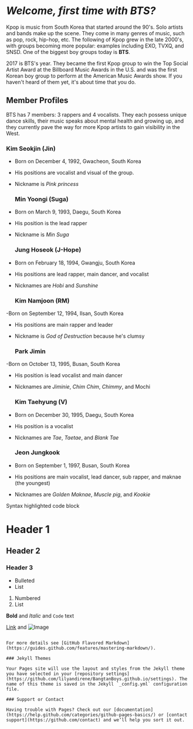 # _Welcome, first time with BTS?_

Kpop is music from South Korea that started around the 90's. Solo artists and bands make up the scene. They come in many genres of music, such as pop, rock, hip-hop, etc. The following of Kpop grew in the late 2000's, with groups becoming more popular: examples including EXO, TVXQ, and SNSD. One of the biggest boy groups today is **BTS**.

2017 is BTS's year. They became the first Kpop group to win the Top Social Artist Award at the Billboard Music Awards in the U.S. and was the first Korean boy group to perform at the American Music Awards show. If you haven't heard of them yet, it's about time that you do.

## Member Profiles

BTS has 7 members: 3 rappers and 4 vocalists. They each possess unique dance skills, their music speaks about mental health and growing up, and they currently pave the way for more Kpop artists to gain visibility in the West.

  ### Kim Seokjin **(Jin)**
      
- Born on December 4, 1992, Gwacheon, South Korea
      
- His positions are vocalist and visual of the group. 
      
- Nickname is _Pink princess_
      
  ### Min Yoongi **(Suga)**
  
- Born on March 9, 1993, Daegu, South Korea
      
- His position is the lead rapper
      
- Nickname is _Min Suga_
      
  ### Jung Hoseok **(J-Hope)**
  
- Born on February 18, 1994, Gwangju, South Korea
      
- His positions are lead rapper, main dancer, and vocalist
      
- Nicknames are _Hobi_ and _Sunshine_ 
  
  ### Kim Namjoon **(RM)**
  
-Born on September 12, 1994, Ilsan, South Korea
      
- His positions are main rapper and leader
      
- Nickname is _God of Destruction_ because he's clumsy
  
  ### Park Jimin
  
-Born on October 13, 1995, Busan, South Korea
      
- His position is lead vocalist and main dancer
      
- Nicknames are _Jiminie_, _Chim Chim_, _Chimmy_, and Mochi 
  
  ### Kim Taehyung **(V)**
  
- Born on December 30, 1995, Daegu, South Korea
      
- His position is a vocalist
      
- Nicknames are _Tae_, _Taetae_, and _Blank Tae_ 
  
  ### Jeon Jungkook
  
- Born on September 1, 1997, Busan, South Korea
      
- His positions are main vocalist, lead dancer, sub rapper, and maknae (the youngest)
      
- Nicknames are _Golden Maknae_, _Muscle pig_, and _Kookie_
   
  
Syntax highlighted code block

# Header 1
## Header 2
### Header 3

- Bulleted
- List

1. Numbered
2. List

**Bold** and _Italic_ and `Code` text

[Link](url) and ![Image](src)
```

For more details see [GitHub Flavored Markdown](https://guides.github.com/features/mastering-markdown/).

### Jekyll Themes

Your Pages site will use the layout and styles from the Jekyll theme you have selected in your [repository settings](https://github.com/lilyandirene/BangtanBoys.github.io/settings). The name of this theme is saved in the Jekyll `_config.yml` configuration file.

### Support or Contact

Having trouble with Pages? Check out our [documentation](https://help.github.com/categories/github-pages-basics/) or [contact support](https://github.com/contact) and we’ll help you sort it out.
